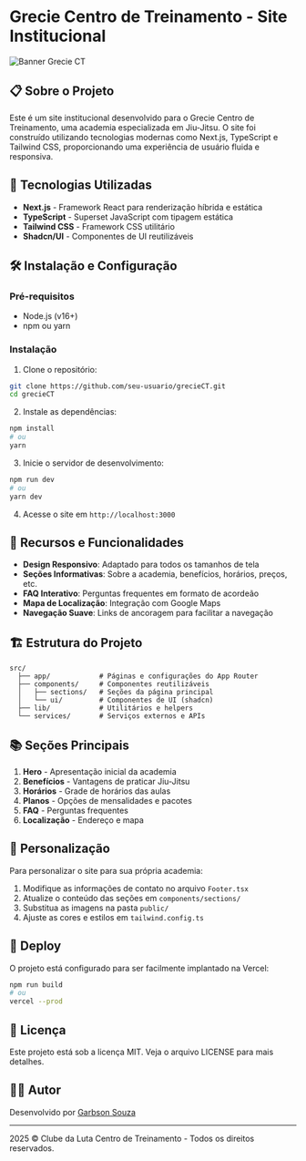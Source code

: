 # Grecie Centro de Treinamento - Site Institucional

![Banner Grecie CT](https://via.placeholder.com/1200x300/red/white?text=Grecie+Centro+de+Treinamento)

## 📋 Sobre o Projeto

Este é um site institucional desenvolvido para o Grecie Centro de Treinamento, uma academia especializada em Jiu-Jitsu. O site foi construído utilizando tecnologias modernas como Next.js, TypeScript e Tailwind CSS, proporcionando uma experiência de usuário fluida e responsiva.

## 🚀 Tecnologias Utilizadas

- **Next.js** - Framework React para renderização híbrida e estática
- **TypeScript** - Superset JavaScript com tipagem estática
- **Tailwind CSS** - Framework CSS utilitário
- **Shadcn/UI** - Componentes de UI reutilizáveis

## 🛠️ Instalação e Configuração

### Pré-requisitos
- Node.js (v16+)
- npm ou yarn

### Instalação

1. Clone o repositório:
```bash
git clone https://github.com/seu-usuario/grecieCT.git
cd grecieCT
```

2. Instale as dependências:
```bash
npm install
# ou
yarn
```

3. Inicie o servidor de desenvolvimento:
```bash
npm run dev
# ou
yarn dev
```

4. Acesse o site em `http://localhost:3000`

## 📱 Recursos e Funcionalidades

- **Design Responsivo**: Adaptado para todos os tamanhos de tela
- **Seções Informativas**: Sobre a academia, benefícios, horários, preços, etc.
- **FAQ Interativo**: Perguntas frequentes em formato de acordeão
- **Mapa de Localização**: Integração com Google Maps
- **Navegação Suave**: Links de ancoragem para facilitar a navegação

## 🏗️ Estrutura do Projeto

```
src/
  ├── app/            # Páginas e configurações do App Router
  ├── components/     # Componentes reutilizáveis
  │   ├── sections/   # Seções da página principal
  │   └── ui/         # Componentes de UI (shadcn)
  ├── lib/            # Utilitários e helpers
  └── services/       # Serviços externos e APIs
```

## 📚 Seções Principais

1. **Hero** - Apresentação inicial da academia
2. **Benefícios** - Vantagens de praticar Jiu-Jitsu
3. **Horários** - Grade de horários das aulas
4. **Planos** - Opções de mensalidades e pacotes
5. **FAQ** - Perguntas frequentes
6. **Localização** - Endereço e mapa

## 📝 Personalização

Para personalizar o site para sua própria academia:

1. Modifique as informações de contato no arquivo `Footer.tsx`
2. Atualize o conteúdo das seções em `components/sections/`
3. Substitua as imagens na pasta `public/`
4. Ajuste as cores e estilos em `tailwind.config.ts`

## 🔄 Deploy

O projeto está configurado para ser facilmente implantado na Vercel:

```bash
npm run build
# ou
vercel --prod
```

## 📄 Licença

Este projeto está sob a licença MIT. Veja o arquivo LICENSE para mais detalhes.

## 👨‍💻 Autor

Desenvolvido por [Garbson Souza](https://wa.me/5511999999999)

---

2025 © Clube da Luta Centro de Treinamento - Todos os direitos reservados.
